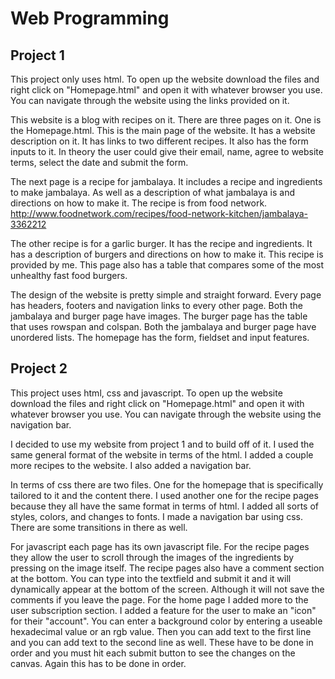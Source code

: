 # Web Programming

## Project 1

This project only uses html. To open up the website download the files
and right click on "Homepage.html" and open it with whatever browser 
you use. You can navigate through the website using the links provided on it.

This website is a blog with recipes on it. There are three pages on it.
One is the Homepage.html. This is the main page of the website. It has a
website description on it. It has links to two different recipes. It also
has the form inputs to it. In theory the user could give their email, name,
agree to website terms, select the date and submit the form.

The next page is a recipe for jambalaya. It includes a recipe and ingredients
to make jambalaya. As well as a description of what jambalaya is and
directions on how to make it. The recipe is from food network.
http://www.foodnetwork.com/recipes/food-network-kitchen/jambalaya-3362212

The other recipe is for a garlic burger. It has the recipe and ingredients.
It has a description of burgers and directions on how to make it. This
recipe is provided by me. This page also has a table that compares some
of the most unhealthy fast food burgers.

The design of the website is pretty simple and straight forward. Every page
has headers, footers and navigation links to every other page. Both the
jambalaya and burger page have images. The burger page has the table that
uses rowspan and colspan. Both the jambalaya and burger page have unordered
lists. The homepage has the form, fieldset and input features.

## Project 2

This project uses html, css and javascript. To open up the website download the files
and right click on "Homepage.html" and open it with whatever browser 
you use. You can navigate through the website using the navigation bar.

I decided to use my website from project 1 and to build off of it.
I used the same general format of the website in terms of the html. I added
a couple more recipes to the website. I also added a navigation bar.

In terms of css there are two files. One for the homepage that is specifically
tailored to it and the content there. I used another one for the recipe
pages because they all have the same format in terms of html. I added
all sorts of styles, colors, and changes to fonts. I made a navigation bar
using css. There are some transitions in there as well.

For javascript each page has its own javascript file. For the recipe pages
they allow the user to scroll through the images of the ingredients by
pressing on the image itself. The recipe pages also have a comment section
at the bottom. You can type into the textfield and submit it and it will
dynamically appear at the bottom of the screen. Although it will not save
the comments if you leave the page. For the home page I added more to the
user subscription section. I added a feature for the user to make an "icon"
for their "account". You can enter a background color by entering a useable
hexadecimal value or an rgb value. Then you can add text to the first line and
you can add text to the second line as well. These have to be done in order
and you must hit each submit button to see the changes on the canvas. Again
this has to be done in order.
